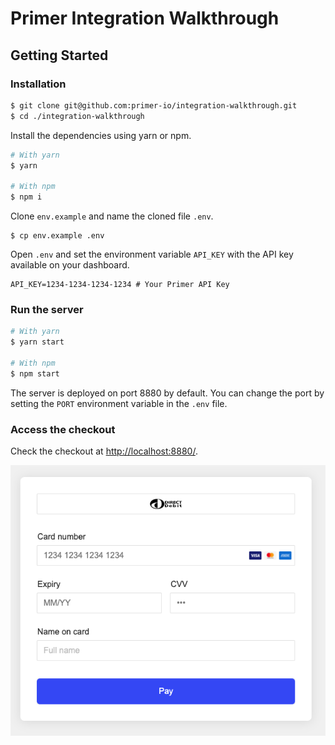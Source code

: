 # Primer Integration Walkthrough

## Getting Started

### Installation

```bash
$ git clone git@github.com:primer-io/integration-walkthrough.git
$ cd ./integration-walkthrough
```

Install the dependencies using yarn or npm.

```bash
# With yarn
$ yarn

# With npm
$ npm i
```



Clone `env.example` and name the cloned file `.env`.

```
$ cp env.example .env
```

Open `.env` and set the environment variable `API_KEY` with the API key available on your dashboard.

```
API_KEY=1234-1234-1234-1234 # Your Primer API Key
```

### Run the server

```bash
# With yarn
$ yarn start

# With npm
$ npm start
```

The server is deployed on port 8880 by default. You can change the port by setting the `PORT` environment variable in the `.env` file.

### Access the checkout

Check the checkout at [http://localhost:8880/](http://localhost:8880/).

![Checkout UI](./images/checkout.png)
